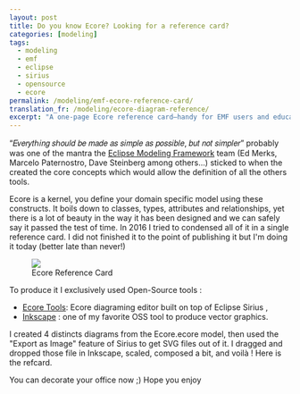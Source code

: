 ```yaml
---
layout: post
title: Do you know Ecore? Looking for a reference card?
categories: [modeling]
tags:
  - modeling
  - emf
  - eclipse
  - sirius
  - opensource
  - ecore
permalink: /modeling/emf-ecore-reference-card/
translation_fr: /modeling/ecore-diagram-reference/
excerpt: "A one‑page Ecore reference card—handy for EMF users and educators—explaining why the core model concepts still matter and how to use them today."
---
```



“𝐸𝑣𝑒𝑟𝑦𝑡ℎ𝑖𝑛𝑔 𝑠ℎ𝑜𝑢𝑙𝑑 𝑏𝑒 𝑚𝑎𝑑𝑒 𝑎𝑠 𝑠𝑖𝑚𝑝𝑙𝑒 𝑎𝑠 𝑝𝑜𝑠𝑠𝑖𝑏𝑙𝑒, 𝑏𝑢𝑡 𝑛𝑜𝑡 𝑠𝑖𝑚𝑝𝑙𝑒𝑟” probably was one of the mantra the [Eclipse Modeling Framework](https://www.eclipse.dev/modeling/emf/) team (Ed Merks, Marcelo Paternostro, Dave Steinberg among others...) sticked to when the created the core concepts which would allow the definition of all the others tools.

Ecore is a kernel, you define your domain specific model using these constructs. It boils down to classes, types, attributes and relationships, yet there is a lot of beauty in the way it has been designed and we can safely say it passed the test of time. In 2016 I tried to condensed all of it in a single reference card. I did not finished it to the point of publishing it but I'm doing it today (better late than never!)

<figure>
    <a href="{{ site.url }}/images/blog/2023/Ecore_reference_card.pdf"><img src="{{ site.url }}/images/blog/2023/Ecore_reference_card.png"></a>
    <figcaption>Ecore Reference Card</figcaption>
</figure>


To produce it I exclusively used Open-Source tools :
- [Ecore Tools](https://www.eclipse.dev/ecoretools/): Ecore diagraming editor built on top of Eclipse Sirius ,
- [Inkscape](https://inkscape.org/) : one of my favorite OSS tool to produce vector graphics.

I created 4 distincts diagrams from the Ecore.ecore model, then used the "Export as Image" feature of Sirius to get SVG files out of it. I dragged and dropped those file in Inkscape, scaled, composed a bit, and voilà ! Here is the refcard.

You can decorate your office now ;) Hope you enjoy



